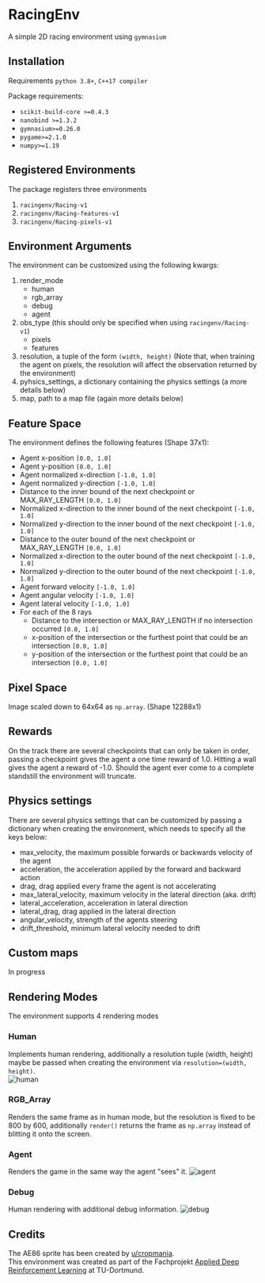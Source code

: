 # RacingEnv
A simple 2D racing environment using `gymnasium`

## Installation

Requirements `python 3.8+`, `C++17 compiler`

Package requirements:
- `scikit-build-core >=0.4.3`
- `nanobind >=1.3.2`
- `gymnasium>=0.26.0`
- `pygame>=2.1.0`
- `numpy>=1.19`

## Registered Environments

The package registers three environments

1. `racingenv/Racing-v1`
2. `racingenv/Racing-features-v1`
3. `racingenv/Racing-pixels-v1`

## Environment Arguments

The environment can be customized using the following kwargs:

1. render_mode
   - human
   - rgb_array
   - debug
   - agent
2. obs_type (this should only be specified when using `racingenv/Racing-v1`)
   - pixels
   - features
3. resolution, a tuple of the form `(width, height)` (Note that, when training the agent on pixels, the resolution will affect the observation returned by the environment)
4. pyhsics_settings, a dictionary containing the physics settings (a more details below)
5. map, path to a map file (again more details below)

## Feature Space

The environment defines the following features (Shape 37x1):
- Agent x-position `[0.0, 1.0]`
- Agent y-position `[0.0, 1.0]`
- Agent normalized x-direction `[-1.0, 1.0]`
- Agent normalized y-direction `[-1.0, 1.0]`
- Distance to the inner bound of the next checkpoint or MAX_RAY_LENGTH `[0.0, 1.0]`
- Normalized x-direction to the inner bound of the next checkpoint `[-1.0, 1.0]`
- Normalized y-direction to the inner bound of the next checkpoint `[-1.0, 1.0]`
- Distance to the outer bound of the next checkpoint or MAX_RAY_LENGTH `[0.0, 1.0]`
- Normalized x-direction to the outer bound of the next checkpoint `[-1.0, 1.0]`
- Normalized y-direction to the outer bound of the next checkpoint `[-1.0, 1.0]`
- Agent forward velocity `[-1.0, 1.0]`
- Agent angular velocity `[-1.0, 1.0]`
- Agent lateral velocity `[-1.0, 1.0]`
- For each of the 8 rays
  - Distance to the intersection or MAX_RAY_LENGTH if no intersection occurred `[0.0, 1.0]`
  - x-position of the intersection or the furthest point that could be an intersection `[0.0, 1.0]`
  - y-position of the intersection or the furthest point that could be an intersection `[0.0, 1.0]`

## Pixel Space

Image scaled down to 64x64 as `np.array`. (Shape 12288x1)

## Rewards

On the track there are several checkpoints that can only be taken in order, 
passing a checkpoint gives the agent a one time reward of 1.0. 
Hitting a wall gives the agent a reward of -1.0. Should the agent ever come to a complete
standstill the environment will truncate.

## Physics settings

There are several physics settings that can be customized by passing a dictionary when creating the environment,
which needs to specify all the keys below:

- max_velocity, the maximum possible forwards or backwards velocity of the agent
- acceleration, the acceleration applied by the forward and backward action
- drag, drag applied every frame the agent is not accelerating
- max_lateral_velocity, maximum velocity in the lateral direction (aka. drift)
- lateral_acceleration, acceleration in lateral direction
- lateral_drag, drag applied in the lateral direction
- angular_velocity, strength of the agents steering
- drift_threshold, minimum lateral velocity needed to drift

## Custom maps

In progress

## Rendering Modes

The environment supports 4 rendering modes

### Human

Implements human rendering, additionally a resolution tuple (width, height) maybe be passed when creating the environment via `resolution=(width, height)`.\
![human](https://github.com/laurenzlevi/RacingEnv/assets/72398071/a9d6e013-53e4-4315-bb76-3009827f909f)


### RGB_Array

Renders the same frame as in human mode, but the resolution is fixed to be 800 by 600, additionally `render()` returns the frame as `np.array` instead of blitting it onto the screen.

### Agent

Renders the game in the same way the agent "sees" it.
![agent](https://github.com/laurenzlevi/RacingEnv/assets/72398071/fcef8f33-55e2-4310-a304-456c7bf2c67a)

### Debug

Human rendering with additional debug information.
![debug](https://github.com/laurenzlevi/RacingEnv/assets/72398071/65a30f5f-ce82-49ae-aa67-f979c40be352)

## Credits

The AE86 sprite has been created by [u/cropmania](https://www.reddit.com/user/cropmania/).\
This environment was created as part of the Fachprojekt [Applied Deep Reinforcement Learning](https://ai.cs.tu-dortmund.de/teaching/bsc-fachprojekte/applied-deep-reinforcement-learning/) at TU-Dortmund.